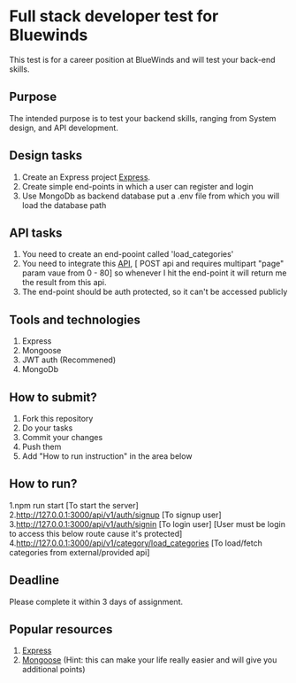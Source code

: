 # Full stack developer test for Bluewinds

This test is for a career position at BlueWinds and will test your back-end skills.

## Purpose

The intended purpose is to test your backend skills, ranging from System design, and API development.

## Design tasks

1. Create an Express project [Express](https://expressjs.com/).
2. Create simple end-points in which a user can register and login
3. Use MongoDb as backend database put a .env file from which you will load the database path

## API tasks

1. You need to create an end-pooint called 'load_categories'
2. You need to integrate this [API](https://demo2.meals4u.net/fe/api.test.php), [ POST api and requires multipart "page" param vaue from 0 - 80] so whenever I hit the end-point it will return me the result from this api.
3. The end-point should be auth protected, so it can't be accessed publicly

## Tools and technologies

1. Express
2. Mongoose
3. JWT auth (Recommened)
4. MongoDb

## How to submit?

1. Fork this repository
2. Do your tasks
3. Commit your changes
4. Push them
5. Add "How to run instruction" in the area below

## How to run?

1.npm run start [To start the server] 2.http://127.0.0.1:3000/api/v1/auth/signup [To signup user] 3.http://127.0.0.1:3000/api/v1/auth/signin [To login user]
[User must be login to access this below route cause it's protected] 4.http://127.0.0.1:3000/api/v1/category/load_categories [To load/fetch categories from external/provided api]

## Deadline

Please complete it within 3 days of assignment.

## Popular resources

1. [Express](https://expressjs.com/en/starter/installing.html)
2. [Mongoose](https://www.npmjs.com/package/mongoose) (Hint: this can make your life really easier and will give you additional points)
